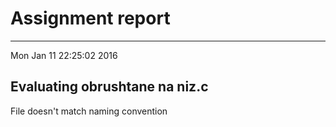 # Assignment report
---
Mon Jan 11 22:25:02 2016

## Evaluating obrushtane na niz.c

File doesn't match naming convention


